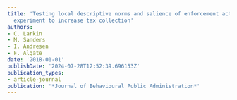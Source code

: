```yaml
---
title: 'Testing local descriptive norms and salience of enforcement action: A field
  experiment to increase tax collection'
authors:
- C. Larkin
- M. Sanders
- I. Andresen
- F. Algate
date: '2018-01-01'
publishDate: '2024-07-28T12:52:39.696153Z'
publication_types:
- article-journal
publication: '*Journal of Behavioural Public Administration*'
---
```

